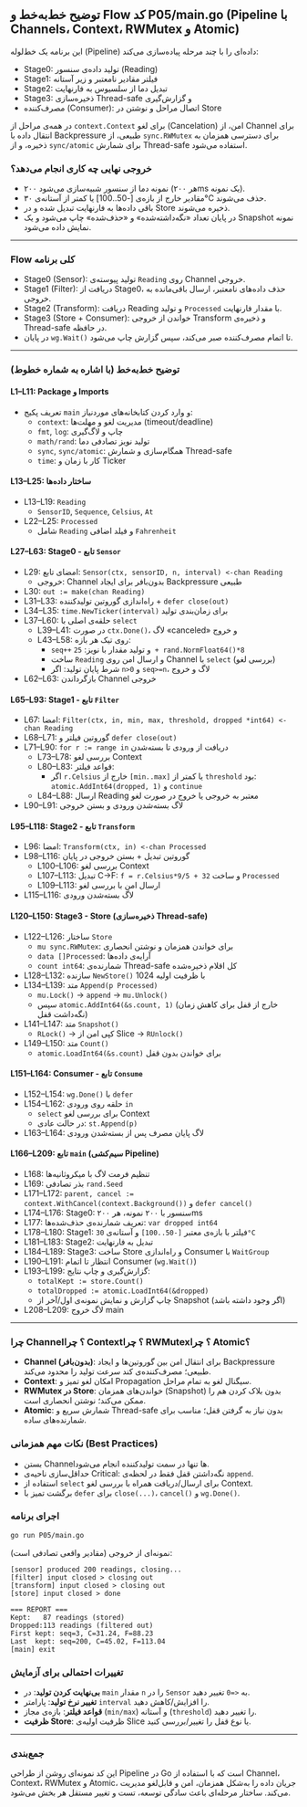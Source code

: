 ## توضیح خط‌به‌خط و Flow کد P05/main.go (Pipeline با Channels، Context، RWMutex و Atomic)

این برنامه یک خط‌لوله (Pipeline) داده‌ای را با چند مرحله پیاده‌سازی می‌کند:
- Stage0: تولید داده‌ی سنسور (Reading)
- Stage1: فیلتر مقادیر نامعتبر و زیر آستانه
- Stage2: تبدیل دما از سلسیوس به فارنهایت
- Stage3: ذخیره‌سازی Thread-safe و گزارش‌گیری
- مصرف‌کننده (Consumer): اتصال مراحل و نوشتن در Store

در همه‌ی مراحل از `context.Context` برای لغو (Cancelation) امن، از Channel برای انتقال داده با Backpressure طبیعی، از `sync.RWMutex` برای دسترسی همزمان به ذخیره، و از `sync/atomic` برای شمارش Thread-safe استفاده می‌شود.

### خروجی نهایی چه کاری انجام می‌دهد؟
- ۲۰۰ نمونه دما از سنسور شبیه‌سازی می‌شود (هر ۲۰۰ms یک نمونه).
- مقادیر خارج از بازه‌ی [-50..100] یا کمتر از آستانه‌ی ۳۰°C حذف می‌شوند.
- باقی داده‌ها به فارنهایت تبدیل شده و در Store ذخیره می‌شوند.
- در پایان تعداد «نگه‌داشته‌شده» و «حذف‌شده» چاپ می‌شود و یک Snapshot نمونه نمایش داده می‌شود.

---

### Flow کلی برنامه
- Stage0 (Sensor): تولید پیوسته‌ی `Reading` روی Channel خروجی.
- Stage1 (Filter): دریافت از Stage0، حذف داده‌های نامعتبر، ارسال باقی‌مانده به خروجی.
- Stage2 (Transform): دریافت Reading و تولید `Processed` با مقدار فارنهایت.
- Stage3 (Store + Consumer): خواندن از خروجی Transform و ذخیره‌ی Thread-safe در حافظه.
- در پایان `wg.Wait()` تا اتمام مصرف‌کننده صبر می‌کند، سپس گزارش چاپ می‌شود.

---

### توضیح خط‌به‌خط (با اشاره به شماره خطوط)

#### L1–L11: Package و Imports
- تعریف پکیج `main` و وارد کردن کتابخانه‌های موردنیاز:
  - `context`: مدیریت لغو و مهلت‌ها (timeout/deadline)
  - `fmt`, `log`: چاپ و لاگ‌گیری
  - `math/rand`: تولید نویز تصادفی دما
  - `sync`, `sync/atomic`: همگام‌سازی و شمارش Thread-safe
  - `time`: کار با زمان و Ticker

#### L13–L25: ساختار داده‌ها
- L13–L19: `Reading`
  - `SensorID`, `Sequence`, `Celsius`, `At`
- L22–L25: `Processed`
  - شامل `Reading` و فیلد اضافی `Fahrenheit`

#### L27–L63: Stage0 - تابع `Sensor`
- L29: امضای تابع: `Sensor(ctx, sensorID, n, interval) <-chan Reading`
  - خروجی: Channel بدون‌بافر برای ایجاد Backpressure طبیعی
- L30: `out := make(chan Reading)`
- L31–L33: راه‌اندازی گوروتین تولیدکننده + `defer close(out)`
- L34–L35: `time.NewTicker(interval)` برای زمان‌بندی تولید
- L37–L60: حلقه‌ی اصلی با `select`
  - L39–L41: در صورت `ctx.Done()`، لاگ «canceled» و خروج
  - L43–L58: روی تیک هر بازه:
    - `seq++` و تولید مقدار با نویز: `25 + rand.NormFloat64()*8`
    - ساخت `Reading` و ارسال امن روی Channel با `select` (بررسی لغو)
    - شرط پایان تولید: اگر `n>0` و `seq>=n`، لاگ و خروج
- L62–L63: بازگرداندن Channel خروجی

#### L65–L93: Stage1 - تابع `Filter`
- L67: امضا: `Filter(ctx, in, min, max, threshold, dropped *int64) <-chan Reading`
- L68–L71: گوروتین فیلتر و `defer close(out)`
- L71–L90: `for r := range in` دریافت از ورودی تا بسته‌شدن
  - L73–L78: بررسی لغو Context
  - L80–L83: قواعد فیلتر:
    - اگر `r.Celsius` خارج از `[min..max]` یا کمتر از `threshold` بود: `atomic.AddInt64(dropped, 1)` و `continue`
  - L84–L88: ارسال Reading معتبر به خروجی یا خروج در صورت لغو
- L90–L91: لاگ بسته‌شدن ورودی و بستن خروجی

#### L95–L118: Stage2 - تابع `Transform`
- L96: امضا: `Transform(ctx, in) <-chan Processed`
- L98–L116: گوروتین تبدیل + بستن خروجی در پایان
  - L100–L106: بررسی لغو Context
  - L107–L113: تبدیل C→F: `f = r.Celsius*9/5 + 32` و ساخت `Processed`
  - L109–L113: ارسال امن با بررسی لغو
- L115–L116: لاگ بسته‌شدن ورودی

#### L120–L150: Stage3 - Store (ذخیره‌سازی Thread-safe)
- L122–L126: ساختار `Store`
  - `mu sync.RWMutex`: برای خواندن همزمان و نوشتن انحصاری
  - `data []Processed`: آرایه‌ی داده‌ها
  - `count int64`: شمارنده‌ی Thread-safe کل اقلام ذخیره‌شده
- L128–L132: سازنده `NewStore()` با ظرفیت اولیه 1024
- L134–L139: متد `Append(p Processed)`
  - `mu.Lock()` → `append` → `mu.Unlock()`
  - سپس `atomic.AddInt64(&s.count, 1)` (خارج از قفل برای کاهش زمان نگه‌داشت قفل)
- L141–L147: متد `Snapshot()`
  - `RLock()` → کپی امن از Slice → `RUnlock()`
- L149–L150: متد `Count()`
  - `atomic.LoadInt64(&s.count)` برای خواندن بدون قفل

#### L151–L164: Consumer - تابع `Consume`
- L152–L154: `wg.Done()` با `defer`
- L154–L162: حلقه روی ورودی `in`
  - `select` برای بررسی لغو Context
  - در حالت عادی: `st.Append(p)`
- L163–L164: لاگ پایان مصرف پس از بسته‌شدن ورودی

#### L166–L209: تابع `main` (سیم‌کشی Pipeline)
- L168: تنظیم فرمت لاگ با میکروثانیه‌ها
- L169: بذر تصادفی `rand.Seed`
- L171–L172: `parent, cancel := context.WithCancel(context.Background())` و `defer cancel()`
- L174–L176: Stage0: سنسور با ۲۰۰ نمونه، هر ۲۰۰ms
- L177: تعریف شمارنده‌ی حذف‌شده‌ها: `var dropped int64`
- L178–L180: Stage1: فیلتر با بازه‌ی معتبر `[-50..100]` و آستانه‌ی `30°C`
- L181–L183: Stage2: تبدیل به فارنهایت
- L184–L189: Stage3: ساخت Store و راه‌اندازی Consumer با `WaitGroup`
- L190–L191: انتظار تا اتمام Consumer (`wg.Wait()`)
- L193–L199: گزارش‌گیری و چاپ نتایج:
  - `totalKept := store.Count()`
  - `totalDropped := atomic.LoadInt64(&dropped)`
  - چاپ گزارش و نمایش نمونه‌ی اول/آخر از Snapshot (اگر وجود داشته باشد)
- L208–L209: لاگ خروج main

---

### چرا Channel؟ چرا Context؟ چرا RWMutex؟ چرا Atomic؟
- **Channel (بدون‌بافر)**: برای انتقال امن بین گوروتین‌ها و ایجاد Backpressure طبیعی؛ مصرف‌کننده‌ی کند سرعت تولید را محدود می‌کند.
- **Context**: امکان لغو تمیز و Propagation سیگنال لغو به تمام مراحل.
- **RWMutex در Store**: خواندن‌های همزمان (Snapshot) بدون بلاک کردن هم را ممکن می‌کند؛ نوشتن انحصاری است.
- **Atomic**: شمارش سریع و Thread-safe بدون نیاز به گرفتن قفل؛ مناسب برای شمارنده‌های ساده.

### نکات مهم همزمانی (Best Practices)
- بستن Channel‌ها تنها در سمت تولیدکننده انجام می‌شود.
- حداقل‌سازی ناحیه‌ی Critical: نگه‌داشتن قفل فقط در لحظه‌ی `append`.
- استفاده از `select` برای ارسال/دریافت همراه با بررسی لغو Context.
- برگشت تمیز با `defer` برای `close(...)`، `cancel()` و `wg.Done()`.

### اجرای برنامه
```bash
go run P05/main.go
```

نمونه‌ای از خروجی (مقادیر واقعی تصادفی است):
```
[sensor] produced 200 readings, closing...
[filter] input closed > closing out
[transform] input closed > closing out
[store] input closed > done

=== REPORT ===
Kept:   87 readings (stored)
Dropped:113 readings (filtered out)
First kept: seq=3, C=31.24, F=88.23
Last  kept: seq=200, C=45.02, F=113.04
[main] exit
```

### تغییرات احتمالی برای آزمایش
- **بی‌نهایت کردن تولید**: در `main` مقدار `n` را در `Sensor` به `<=0` تغییر دهید.
- **تغییر نرخ تولید**: پارامتر `interval` را افزایش/کاهش دهید.
- **قواعد فیلتر**: بازه‌ی مجاز (`min/max`) و آستانه (`threshold`) را تغییر دهید.
- **ظرفیت Store**: ظرفیت اولیه‌ی Slice یا نوع قفل را تغییر/بررسی کنید.

---

### جمع‌بندی
این کد نمونه‌ای روشن از طراحی Pipeline در Go است که با استفاده از Channel، Context، RWMutex و Atomic، جریان داده را به‌شکل همزمان، امن و قابل‌لغو مدیریت می‌کند. ساختار مرحله‌ای باعث سادگی توسعه، تست و تغییر مستقل هر بخش می‌شود. 